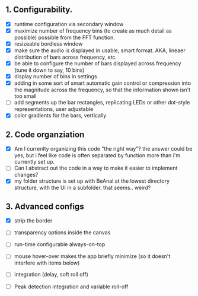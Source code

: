 

## 1. Configurability. 
- [x] runtime configuration via secondary window
- [x] maximize number of frequency bins (to  create as much detail as possible) possible from the FFT function.
- [x] resizeable bordless window
- [x] make sure the audio is displayed in usable, smart format. AKA, lineaer distribution of bars across frequency, etc. 
- [x] be able to configure the number of bars displayed across frequency (tune it down to say, 10 bins)
- [x] display number of bins in settings 
- [x] adding in some sort of smart automatic gain control or compression into the magnitude across the frequency, so that the information shown isn't too small
- [ ] add segments up the bar rectangles, replicating LEDs or other dot-style representations, user adjustable
- [x] color gradients for the bars, vertically
## 2. Code organziation
- [x] Am I currenlty organizing this code "the right way"?  the answer could be yes, but i feel like code is often separated by function more than i'm currently set up.
- [ ] Can I abstract out the code in a way to make it easier to implement changes?
- [x] my folder structure is set up with BeAnal at the lowest directory structure, with the UI in a subfolder. that seems.. weird?
## 3. Advanced configs
- [x] strip the border
- [ ] transparency options inside the canvas
- [ ] run-time configurable always-on-top
- [ ] mouse hover-over makes the app briefly minimize (so it doesn't interfere with items below)
- [ ] integration (delay, soft roll off)
- [ ] Peak detection integration and variable roll-off

